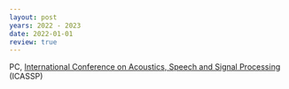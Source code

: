 ```yaml
---
layout: post
years: 2022 - 2023
date: 2022-01-01
review: true
---
```


PC, [International Conference on Acoustics, Speech and Signal Processing](https://2022.ieeeicassp.org/) (ICASSP) 